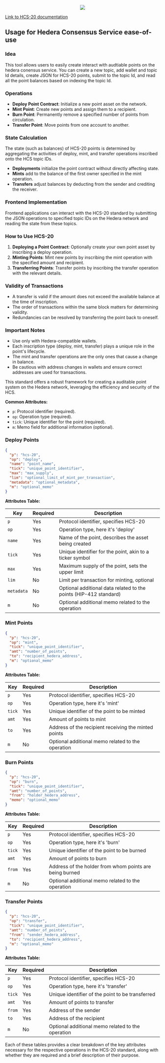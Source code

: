 <p align="center"><img src="https://files.gitbook.com/v0/b/gitbook-x-prod.appspot.com/o/spaces%2F4CrgOoWVfArUeF98XmqT%2Fuploads%2F2StnD0EKsZPhrbu0A5Hg%2FScreenshot%202024-01-02%20at%2011.16.36%20PM.png?alt=media&token=1bf14887-e90f-4c49-88bd-9bb3f5a39e48"></p>

[Link to HCS-20 documentation](https://patches-1.gitbook.io/hcs-20-auditable-points)

## Usage for Hedera Consensus Service ease-of-use

### Idea
This tool allows users to easily create interact with audtiable points on the hedera conensus service. You can create a new topic, add wallet and topic Id details, create JSON for HCS-20 points, submit to the topic Id, and read all the point balances based on indexing the topic Id. 

### Operations
- **Deploy Point Contract**: Initialize a new point asset on the network.
- **Mint Point**: Create new points and assign them to a recipient.
- **Burn Point**: Permanently remove a specified number of points from circulation.
- **Transfer Point**: Move points from one account to another.

### State Calculation
The state (such as balances) of HCS-20 points is determined by aggregating the activities of deploy, mint, and transfer operations inscribed onto the HCS topic IDs.

- **Deployments** initialize the point contract without directly affecting state.
- **Mints** add to the balance of the first owner specified in the mint operation.
- **Transfers** adjust balances by deducting from the sender and crediting the receiver.

### Frontend Implementation
Frontend applications can interact with the HCS-20 standard by submitting the JSON operations to specified topic IDs on the Hedera network and reading the state from these topics.

### How to Use HCS-20
1. **Deploying a Point Contract**: Optionally create your own point asset by inscribing a deploy operation.
2. **Minting Points**: Mint new points by inscribing the mint operation with the specified amount and recipient.
3. **Transferring Points**: Transfer points by inscribing the transfer operation with the relevant details.

### Validity of Transactions
- A transfer is valid if the amount does not exceed the available balance at the time of inscription.
- The order of transactions within the same block matters for determining validity.
- Redundancies can be resolved by transferring the point back to oneself.

### Important Notes
- Use only with Hedera-compatible wallets.
- Each inscription type (deploy, mint, transfer) plays a unique role in the point's lifecycle.
- The mint and transfer operations are the only ones that cause a change in balance.
- Be cautious with address changes in wallets and ensure correct addresses are used for transactions.

This standard offers a robust framework for creating a auditable point system on the Hedera network, leveraging the efficiency and security of the HCS.

**Common Attributes:**
- `p`: Protocol identifier (required).
- `op`: Operation type (required).
- `tick`: Unique identifier for the point (required).
- `m`: Memo field for additional information (optional).


### Deploy Points
```json
{
  "p": "hcs-20",
  "op": "deploy",
  "name": "point_name",
  "tick": "unique_point_identifier",
  "max": "max_supply",
  "lim": "optional_limit_of_mint_per_transaction",
  "metadata": "optional_metadata",
  "m": "optional_memo"
}
```
**Attributes Table:**

| Key      | Required | Description                                                  |
|----------|----------|--------------------------------------------------------------|
| `p`      | Yes      | Protocol identifier, specifies HCS-20                         |
| `op`     | Yes      | Operation type, here it's 'deploy'                            |
| `name`   | Yes      | Name of the point, describes the asset being created         |
| `tick`   | Yes      | Unique identifier for the point, akin to a ticker symbol     |
| `max`    | Yes      | Maximum supply of the point, sets the upper limit            |
| `lim`    | No       | Limit per transaction for minting, optional                  |
| `metadata` | No     | Optional additional data related to the points (HIP-412 standard)   |
| `m`   | No       | Optional additional memo related to the operation            |

### Mint Points
```json
{
  "p": "hcs-20",
  "op": "mint",
  "tick": "unique_point_identifier",
  "amt": "number_of_points",
  "to": "recipient_hedera_address",
  "m": "optional_memo"
}
```
**Attributes Table:**

| Key      | Required | Description                                                |
|----------|----------|------------------------------------------------------------|
| `p`      | Yes      | Protocol identifier, specifies HCS-20                       |
| `op`     | Yes      | Operation type, here it's 'mint'                            |
| `tick`   | Yes      | Unique identifier of the point to be minted                 |
| `amt`    | Yes      | Amount of points to mint                                   |
| `to`     | Yes      | Address of the recipient receiving the minted points       |
| `m`   | No       | Optional additional memo related to the operation            |

### Burn Points
```json
{
  "p": "hcs-20",
  "op": "burn",
  "tick": "unique_point_identifier",
  "amt": "number_of_points",
  "from": "holder_hedera_address",
  "memo": "optional_memo"
}
```
**Attributes Table:**

| Key      | Required | Description                                                 |
|----------|----------|-------------------------------------------------------------|
| `p`      | Yes      | Protocol identifier, specifies HCS-20                        |
| `op`     | Yes      | Operation type, here it's 'burn'                             |
| `tick`   | Yes      | Unique identifier of the point to be burned                  |
| `amt`    | Yes      | Amount of points to burn                                    |
| `from`   | Yes      | Address of the holder from whom points are being burned     |
| `m`   | No       | Optional additional memo related to the operation            |

### Transfer Points
```json
{
  "p": "hcs-20",
  "op": "transfer",
  "tick": "unique_point_identifier",
  "amt": "number_of_points",
  "from": "sender_hedera_address",
  "to": "recipient_hedera_address",
  "m": "optional_memo"
}
```
**Attributes Table:**

| Key      | Required | Description                                                  |
|----------|----------|--------------------------------------------------------------|
| `p`      | Yes      | Protocol identifier, specifies HCS-20                         |
| `op`     | Yes      | Operation type, here it's 'transfer'                          |
| `tick`   | Yes      | Unique identifier of the point to be transferred              |
| `amt`    | Yes      | Amount of points to transfer                                 |
| `from`   | Yes      | Address of the sender                                        |
| `to`     | Yes      | Address of the recipient                                     |
| `m`   | No       | Optional additional memo related to the operation            |

Each of these tables provides a clear breakdown of the key attributes necessary for the respective operations in the HCS-20 standard, along with whether they are required and a brief description of their purpose.
